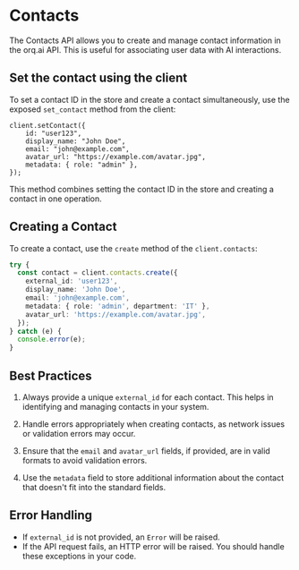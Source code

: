 # Contacts

The Contacts API allows you to create and manage contact information in the orq.ai API. This is useful for associating
user data with AI interactions.

## Set the contact using the client

To set a contact ID in the store and create a contact simultaneously, use the exposed `set_contact` method from the
client:

```ts:
client.setContact({
	id: "user123",
	display_name: "John Doe",
	email: "john@example.com",
	avatar_url: "https://example.com/avatar.jpg",
	metadata: { role: "admin" },
});
```

This method combines setting the contact ID in the store and creating a contact in one operation.

## Creating a Contact

To create a contact, use the `create` method of the `client.contacts`:

```ts
try {
  const contact = client.contacts.create({
    external_id: 'user123',
    display_name: 'John Doe',
    email: 'john@example.com',
    metadata: { role: 'admin', department: 'IT' },
    avatar_url: 'https://example.com/avatar.jpg',
  });
} catch (e) {
  console.error(e);
}
```

## Best Practices

1. Always provide a unique `external_id` for each contact. This helps in identifying and managing contacts in your
   system.

2. Handle errors appropriately when creating contacts, as network issues or validation errors may occur.

3. Ensure that the `email` and `avatar_url` fields, if provided, are in valid formats to avoid validation errors.

4. Use the `metadata` field to store additional information about the contact that doesn't fit into the standard fields.

## Error Handling

- If `external_id` is not provided, an `Error` will be raised.
- If the API request fails, an HTTP error will be raised. You should handle these exceptions in your code.
